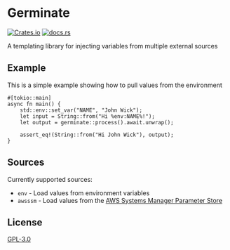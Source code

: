# Germinate

[![Crates.io](https://img.shields.io/crates/v/germinate?style=flat-square)](https://crates.io/crates/germinate)
[![docs.rs](https://img.shields.io/badge/docs-latest-blue?style=flat-square)](https://docs.rs/germinate)

A templating library for injecting variables from multiple external sources

## Example

This is a simple example showing how to pull values from the environment

```
#[tokio::main]
async fn main() {
    std::env::set_var("NAME", "John Wick");
    let input = String::from("Hi %env:NAME%!");
    let output = germinate::process().await.unwrap();

    assert_eq!(String::from("Hi John Wick"), output);
}
```

## Sources

Currently supported sources:

* `env` - Load values from environment variables
* `awsssm` - Load values from the [AWS Systems Manager Parameter Store](https://docs.aws.amazon.com/systems-manager/latest/userguide/systems-manager-parameter-store.html)

## License

[GPL-3.0](https://github.com/itmecho/germinate/blob/master/LICENSE)

